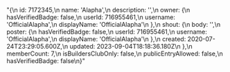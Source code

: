 "{\n  id: 7172345,\n  name: 'Alapha',\n  description: '',\n  owner: {\n    hasVerifiedBadge: false,\n    userId: 716955461,\n    username: 'OfficialAlapha',\n    displayName: 'OfficialAlapha'\n  },\n  shout: {\n    body: '',\n    poster: {\n      hasVerifiedBadge: false,\n      userId: 716955461,\n      username: 'OfficialAlapha',\n      displayName: 'OfficialAlapha'\n    },\n    created: 2020-07-24T23:29:05.600Z,\n    updated: 2023-09-04T18:18:36.180Z\n  },\n  memberCount: 7,\n  isBuildersClubOnly: false,\n  publicEntryAllowed: false,\n  hasVerifiedBadge: false\n}"